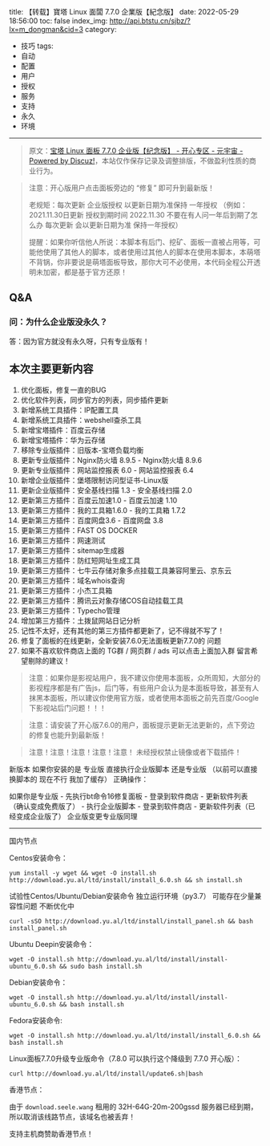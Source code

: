 title: 【转载】寶塔 Linux 面闆 7.7.0 企業版【紀念版】
date: 2022-05-29 18:56:00
toc: false
index_img: http://api.btstu.cn/sjbz/?lx=m_dongman&cid=3
category:
- 技巧
tags:
- 自动
- 配置
- 用户
- 授权
- 服务
- 支持
- 永久
- 环境
---

> 原文：[宝塔 Linux 面板 7.7.0 企业版【纪念版】 - 开心专区 - 元宇宙 - Powered by Discuz!](https://yu.al/bbs/thread-3-1-1.html)，本站仅作保存记录及调整排版，不做盈利性质的商业行为。

> 注意：开心版用户点击面板旁边的 “修复” 即可升到最新版！
> 
> 老规矩：每次更新 企业版授权 以更新日期为准保持 一年授权 （例如：2021.11.30日更新 授权到期时间  2022.11.30 不要在有人问一年后到期了怎么办 每次更新 会以更新日期为准 保持一年授权）
> 
> 提醒：如果你听信他人所说：本脚本有后门、挖矿、面板一直被占用等，可能他使用了其他人的脚本，或者使用过其他人的脚本在使用本脚本，本萌塔不背锅，你非要说是萌塔面板导致，那你大可不必使用，本代码全程公开透明未加密，都是基于官方还原！

## Q&A

### 问：为什么企业版没永久？

答：因为官方就没有永久呀，只有专业版有！


## 本次主要更新内容

1. 优化面板，修复一直的BUG
2. 优化软件列表，同步官方的列表，同步插件更新
3. 新增系统工具插件：IP配置工具
4. 新增系统工具插件：webshell查杀工具
5. 新增宝塔插件：百度云存储
6. 新增宝塔插件：华为云存储
7. 移除专业版插件：旧版本-宝塔负载均衡
8. 更新专业版插件：Nginx防火墙 8.9.5 - Nginx防火墙 8.9.6
9. 更新专业版插件：网站监控报表 6.0 - 网站监控报表 6.4
10. 新增企业版插件：堡塔限制访问型证书-Linux版
11. 更新企业版插件：安全基线扫描 1.3 - 安全基线扫描 2.0
12. 更新第三方插件：百度云加速1.0 - 百度云加速 1.10
13. 更新第三方插件：我的工具箱1.6.0 - 我的工具箱 1.7.2
14. 更新第三方插件：百度网盘3.6 - 百度网盘 3.8
15. 更新第三方插件：FAST OS DOCKER
16. 更新第三方插件：网速测试
17. 更新第三方插件：sitemap生成器
18. 更新第三方插件：防红短网址生成工具
19. 更新第三方插件：七牛云存储对象多点挂载工具兼容阿里云、京东云
20. 更新第三方插件：域名whois查询
21. 更新第三方插件：小杰工具箱
22. 更新第三方插件：腾讯云对象存储COS自动挂载工具
23. 更新第三方插件：Typecho管理
24. 增加第三方插件：土拨鼠网站日记分析
25. 记性不太好，还有其他的第三方插件都更新了，记不得就不写了！
26. 修复了面板的在线更新，全新安装7.6.0无法面板更新7.7.0的 问题
27. 如果不喜欢软件商店上面的 TG群 / 网页群 / ads 可以点击上面加入群 留言希望剔除的建议！

> 注意：如果你是影视站用户，我不建议你使用本面板，众所周知，大部分的影视程序都是有广告js，后门等，有些用户会认为是本面板导致，甚至有人抹黑本面板，所以建议你使用官方版，或者使用本面板之前先百度/Google下影视站后门问题！！！

> 注意：请安装了开心版7.6.0的用户，面板提示更新无法更新的，点下旁边的修复也能升到最新版！

> 注意！注意！注意！注意！注意！ 未经授权禁止镜像或者下载插件！

新版本 如果你安装的是  专业版 直接执行企业版脚本  还是专业版 （以前可以直接换脚本的 现在不行 我加了缓存）
正确操作：

如果你是专业版 - 先执行bt命令16修复面板 - 登录到软件商店 - 更新软件列表（确认变成免费版了） - 执行企业版脚本 - 登录到软件商店 - 更新软件列表（已经变成企业版了）
企业版变更专业版同理

---

国内节点

Centos安装命令：

```
yum install -y wget && wget -O install.sh http://download.yu.al/ltd/install/install_6.0.sh && sh install.sh
```

试验性Centos/Ubuntu/Debian安装命令 独立运行环境（py3.7） 可能存在少量兼容性问题 不断优化中

```
curl -sSO http://download.yu.al/ltd/install/install_panel.sh && bash install_panel.sh
```

Ubuntu Deepin安装命令：

```
wget -O install.sh http://download.yu.al/ltd/install/install-ubuntu_6.0.sh && sudo bash install.sh
```

Debian安装命令：

```
wget -O install.sh http://download.yu.al/ltd/install/install-ubuntu_6.0.sh && bash install.sh
```

Fedora安装命令:

```
wget -O install.sh http://download.yu.al/ltd/install/install_6.0.sh && bash install.sh
```

Linux面板7.7.0升级专业版命令（7.8.0 可以执行这个降级到 7.7.0 开心版）：
```
curl http://download.yu.al/ltd/install/update6.sh|bash
```

香港节点：

由于 `download.seele.wang` 租用的 32H-64G-20m-200gssd 服务器已经到期，所以取消该线路节点，该域名也被丢弃！

支持主机商赞助香港节点！
